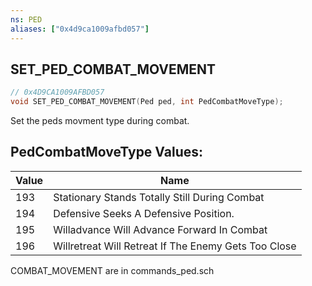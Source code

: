 ```yaml
---
ns: PED
aliases: ["0x4d9ca1009afbd057"]
---
```

## SET_PED_COMBAT_MOVEMENT

```c
// 0x4D9CA1009AFBD057
void SET_PED_COMBAT_MOVEMENT(Ped ped, int PedCombatMoveType);
```

Set the peds movment type during combat.

## PedCombatMoveType Values:
| Value | Name |
| --- | --- |
| 193 | Stationary Stands Totally Still During Combat |
| 194 | Defensive Seeks A Defensive Position. |
| 195 | Willadvance Will Advance Forward In Combat |
| 196 | Willretreat Will Retreat If The Enemy Gets Too Close |


COMBAT_MOVEMENT are in commands_ped.sch

